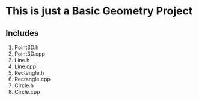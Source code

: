 # This is just a Basic Geometry Project
## Includes
1. Point3D.h
2. Point3D.cpp
3. Line.h
4. Line.cpp
5. Rectangle.h
6. Rectangle.cpp
7. Circle.h
8. Circle.cpp
